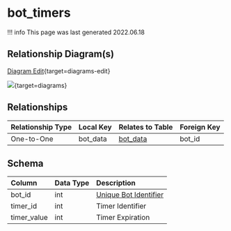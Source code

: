 # bot_timers

!!! info
	This page was last generated 2022.06.18

## Relationship Diagram(s)

[Diagram Edit](https://mermaid.live/edit#eyJjb2RlIjoiZXJEaWFncmFtXG4gICAgYm90X3RpbWVycyB7XG4gICAgICAgIHZhcmNoYXIgYm90X2RhdGFcbiAgICAgICAgdmFyY2hhciBib3RfaWRcbiAgICB9XG4gICAgYm90X2RhdGEge1xuICAgICAgICB2YXJjaGFyIGJvdF9pZFxuICAgICAgICB2YXJjaGFyIHNwZWxsc19pZFxuICAgICAgICB2YXJjaGFyIHpvbmVfaWRcbiAgICAgICAgdmFyY2hhciBvd25lcl9pZFxuICAgIH1cbiAgICBib3RfdGltZXJzIHx8LS1veyBib3RfZGF0YSA6IE9uZS10by1PbmVcblxuIiwibWVybWFpZCI6eyJ0aGVtZSI6ImRlZmF1bHQifSwidXBkYXRlRWRpdG9yIjp0cnVlLCJhdXRvU3luYyI6dHJ1ZSwidXBkYXRlRGlhZ3JhbSI6dHJ1ZX0=){target=diagrams-edit}

[![](https://mermaid.ink/img/eyJjb2RlIjoiZXJEaWFncmFtXG4gICAgYm90X3RpbWVycyB7XG4gICAgICAgIHZhcmNoYXIgYm90X2RhdGFcbiAgICAgICAgdmFyY2hhciBib3RfaWRcbiAgICB9XG4gICAgYm90X2RhdGEge1xuICAgICAgICB2YXJjaGFyIGJvdF9pZFxuICAgICAgICB2YXJjaGFyIHNwZWxsc19pZFxuICAgICAgICB2YXJjaGFyIHpvbmVfaWRcbiAgICAgICAgdmFyY2hhciBvd25lcl9pZFxuICAgIH1cbiAgICBib3RfdGltZXJzIHx8LS1veyBib3RfZGF0YSA6IE9uZS10by1PbmVcblxuIiwibWVybWFpZCI6eyJ0aGVtZSI6ImRlZmF1bHQifSwidXBkYXRlRWRpdG9yIjp0cnVlLCJhdXRvU3luYyI6dHJ1ZSwidXBkYXRlRGlhZ3JhbSI6dHJ1ZX0=)](https://mermaid.ink/img/eyJjb2RlIjoiZXJEaWFncmFtXG4gICAgYm90X3RpbWVycyB7XG4gICAgICAgIHZhcmNoYXIgYm90X2RhdGFcbiAgICAgICAgdmFyY2hhciBib3RfaWRcbiAgICB9XG4gICAgYm90X2RhdGEge1xuICAgICAgICB2YXJjaGFyIGJvdF9pZFxuICAgICAgICB2YXJjaGFyIHNwZWxsc19pZFxuICAgICAgICB2YXJjaGFyIHpvbmVfaWRcbiAgICAgICAgdmFyY2hhciBvd25lcl9pZFxuICAgIH1cbiAgICBib3RfdGltZXJzIHx8LS1veyBib3RfZGF0YSA6IE9uZS10by1PbmVcblxuIiwibWVybWFpZCI6eyJ0aGVtZSI6ImRlZmF1bHQifSwidXBkYXRlRWRpdG9yIjp0cnVlLCJhdXRvU3luYyI6dHJ1ZSwidXBkYXRlRGlhZ3JhbSI6dHJ1ZX0=){target=diagrams}


## Relationships

| Relationship Type | Local Key | Relates to Table | Foreign Key |
| :--- | :--- | :--- | :--- |
| One-to-One | bot_data | [bot_data](../../schema/bots/bot_data.md) | bot_id |


## Schema

| Column | Data Type | Description |
| :--- | :--- | :--- |
| bot_id | int | [Unique Bot Identifier](bot_data.md) |
| timer_id | int | Timer Identifier |
| timer_value | int | Timer Expiration |

